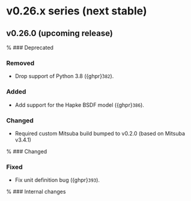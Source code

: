 # v0.26.x series (next stable)

## v0.26.0 (upcoming release)

% ### Deprecated

### Removed

* Drop support of Python 3.8 ({ghpr}̀`382`).

### Added

* Add support for the Hapke BSDF model ({ghpr}`386`).

### Changed

* Required custom Mitsuba build bumped to v0.2.0 (based on Mitsuba v3.4.1)

% ### Changed

### Fixed

* Fix unit definition bug ({ghpr}`393`).

% ### Internal changes
